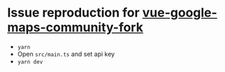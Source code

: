 # Issue reproduction for [vue-google-maps-community-fork](https://github.com/NathanAP/vue-google-maps-community-fork)

- `yarn`
- Open `src/main.ts` and set api key
- `yarn dev`
